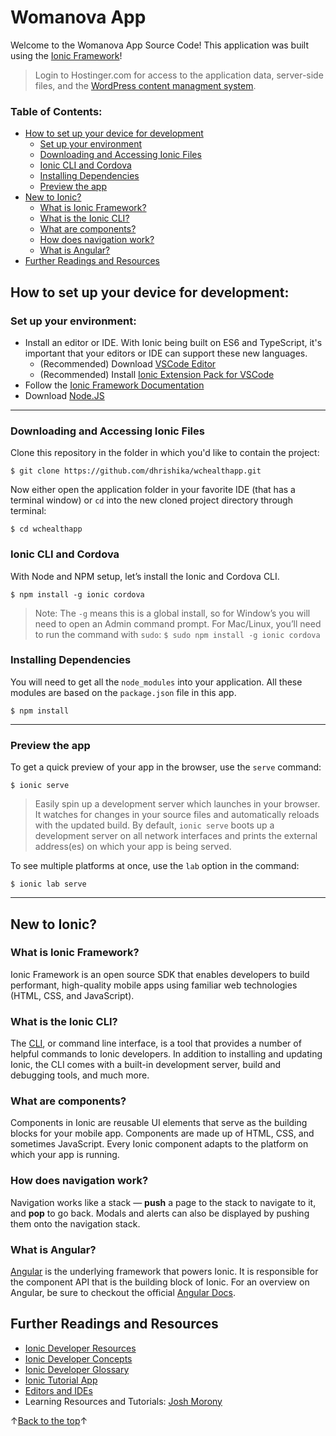 

# Womanova App

Welcome to the Womanova App Source Code! This application was built using the [Ionic Framework](https://ionicframework.com/framework)!

>Login to Hostinger.com for access to the application data, server-side files, and the [WordPress content managment system](http://womanovaapp.com/).
>
### Table of Contents:
-  [How to set up your device for development](#how-to-set-up-your-device-for-development)
	 - [Set up your environment](#set-up-your-environment)
	 - [Downloading and Accessing Ionic Files](#downloading-and-accessing-ionic-files)
	 - [Ionic CLI and Cordova](#ionic-cli-and-cordova)
	 - [Installing Dependencies](#installing-dependencies)
	 - [Preview the app](#preview-the-app)
 - [New to Ionic?](#new-to-ionic)
	 - [What is Ionic Framework?](#what-is-ionic-framework)
	 - [What is the Ionic CLI?](#what-is-the-ionic-cli)
	 - [What are components?](#what-are-components)
	 - [How does navigation work?](#how-does-navigation-work)
	 - [What is Angular?](#what-is-angular)
 - [Further Readings and Resources](#further-readings-and-resources)

## How to set up your device for development:

### Set up your environment:
  - Install an editor or IDE. With Ionic being built on ES6 and TypeScript, it's important that your editors or IDE can support these new languages.
	  - (Recommended) Download [VSCode Editor](https://code.visualstudio.com/)
	  - (Recommended) Install [Ionic Extension Pack for VSCode](https://marketplace.visualstudio.com/items?itemName=loiane.ionic-extension-pack)
  - Follow the [Ionic Framework Documentation](https://ionicframework.com/docs/intro/installation/)
  - Download [Node.JS](https://nodejs.org/)
---
### Downloading and Accessing Ionic Files
Clone this repository in the folder in which you'd like to contain the project:  
```
$ git clone https://github.com/dhrishika/wchealthapp.git
```
Now either open the application folder in your favorite IDE (that has a terminal window) or `cd` into the new cloned project directory through terminal:
```
$ cd wchealthapp
```
### Ionic CLI and Cordova

With Node and NPM setup, let’s install the Ionic and Cordova CLI.

```
$ npm install -g ionic cordova
```

> Note: The  `-g`  means this is a global install, so for Window’s you will need to open an Admin command prompt. For Mac/Linux, you’ll need to run the command with  `sudo`:
> ``
$ sudo npm install -g ionic cordova
``

### Installing Dependencies
You will need to get all the `node_modules`  into your application. All these modules are based on the `package.json` file in this app.
```
$ npm install
```
---

### Preview the app
To get a quick preview of your app in the browser, use the `serve` command:
```
$ ionic serve
```
>Easily spin up a development server which launches in your browser. It watches for changes in your source files and automatically reloads with the updated build.
By default,  `ionic serve`  boots up a development server on all network interfaces and prints the external address(es) on which your app is being served.

To see multiple platforms at once, use the `lab` option in the command:
```
$ ionic lab serve
```
---
## New to Ionic?
### What is Ionic Framework?

Ionic Framework is an open source SDK that enables developers to build performant, high-quality mobile apps using familiar web technologies (HTML, CSS, and JavaScript).

### What is the Ionic CLI?

The  [CLI](https://ionicframework.com/docs/resources/what-is/#cli), or command line interface, is a tool that provides a number of helpful commands to Ionic developers. In addition to installing and updating Ionic, the CLI comes with a built-in development server, build and debugging tools, and much more.

### What are components?

Components in Ionic are reusable UI elements that serve as the building blocks for your mobile app. Components are made up of HTML, CSS, and sometimes JavaScript. Every Ionic component adapts to the platform on which your app is running.

### How does navigation work?

Navigation works like a stack —  **push**  a page to the stack to navigate to it, and  **pop**  to go back. Modals and alerts can also be displayed by pushing them onto the navigation stack.

### What is Angular?

[Angular](https://angular.io/)  is the underlying framework that powers Ionic. It is responsible for the component API that is the building block of Ionic. For an overview on Angular, be sure to checkout the official  [Angular Docs](https://angular.io/docs/ts/latest/).


## Further Readings and Resources

 - [Ionic Developer
   Resources](https://ionicframework.com/docs/developer-resources/#)
 - [Ionic Developer Concepts](https://ionicframework.com/docs/intro/concepts/)
 - [Ionic Developer Glossary](https://ionicframework.com/docs/developer-resources/what-is) 
 - [Ionic Tutorial App](https://ionicframework.com/docs//intro/tutorial/)
 - [Editors and IDEs](https://ionicframework.com/docs/developer-resources/editors_and_ides/)
 - Learning Resources and Tutorials: [Josh Morony](https://www.joshmorony.com/)

&#8593;[Back to the top](#womanova-app)&#8593;
